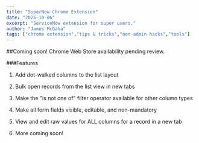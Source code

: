 ```yaml
---
title: "SuperNow Chrome Extension"
date: "2025-10-06"
excerpt: "ServiceNow extension for super users."
author: "James McGaha"
tags: ["chrome extension","tips & tricks","non-admin hacks","tools"]
---
```


##Coming soon!
Chrome Web Store availability pending review.

###Features
1. Add dot-walked columns to the list layout

2. Bulk open records from the list view in new tabs

3. Make the "is not one of" filter operator available for other column types

4. Make all form fields visible, editable, and non-mandatory

5. View and edit raw values for ALL columns for a record in a new tab

6. More coming soon!